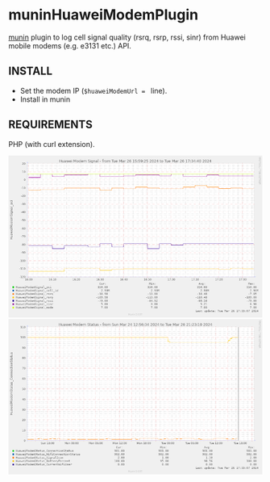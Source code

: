 # muninHuaweiModemPlugin
<a href="http://munin-monitoring.org/">munin</a> plugin to log cell signal quality (rsrq, rsrp, rssi, sinr) from Huawei mobile modems (e.g. e3131 etc.) API.

## INSTALL
* Set the modem IP (`$huaweiModemUrl = ` line).
* Install in munin

## REQUIREMENTS
PHP (with curl extension).

<img src="screenshot.png">
<img src="screenshot2.png">